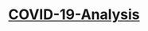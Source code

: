 # [COVID-19-Analysis](https://github.com/alexmurrietta/COVID-19-Analysis/blob/master/COVID%2019%20Analysis.pdf)
